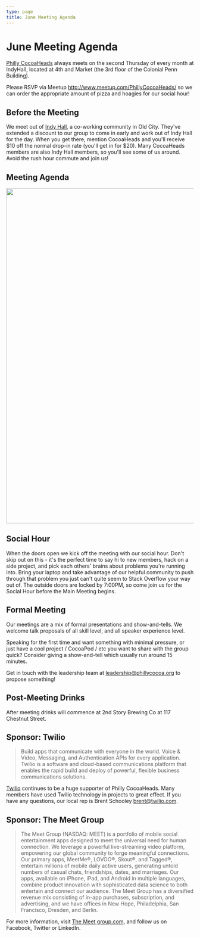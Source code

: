 ```yaml
---
type: page
title: June Meeting Agenda
---
```


# June Meeting Agenda

[Philly CocoaHeads][PC] always meets on the second Thursday of every month at IndyHall, located at 4th and Market (the 3rd floor of the Colonial Penn Building).

[PC]:http://phillycocoa.org
[2nd Story Brewing Co]:http://www.2ndstorybrewing.com

Please RSVP via Meetup <http://www.meetup.com/PhillyCocoaHeads/> so we can order the appropriate amount of pizza and hoagies for our social hour!

## Before the Meeting
We meet out of <a href="https://www.indyhall.org">Indy Hall</a>, a co-working community in Old City. They've extended a discount to our group to come in early and work out of Indy Hall for the day. When you get there, mention CocoaHeads and you'll receive $10 off the normal drop-in rate (you'll get in for $20). Many CocoaHeads members are also Indy Hall members, so you'll see some of us around. Avoid the rush hour commute and join us!

## Meeting Agenda

<p><img src="/images/agenda.png" width="900px"/></p>

## Social Hour
When the doors open we kick off the meeting with our social hour. Don't skip out on this - it's the perfect time to say hi to new members, hack on a side project, and pick each others' brains about problems you're running into. Bring your laptop and take advantage of our helpful community to push through that problem you just can't quite seem to Stack Overflow your way out of. The outside doors are locked by 7:00PM, so come join us for the Social Hour before the Main Meeting begins.

## Formal Meeting

Our meetings are a mix of formal presentations and show-and-tells. We welcome talk proposals of all skill level, and all speaker experience level.

Speaking for the first time and want something with minimal pressure, or just have a cool project / CocoaPod / etc you want to share with the group quick? Consider giving a show-and-tell which usually run around 15 minutes.

Get in touch with the leadership team at <leadership@phillycocoa.org> to propose something!

## Post-Meeting Drinks

After meeting drinks will commence at 2nd Story Brewing Co at 117 Chestnut Street.

## Sponsor: Twilio

> Build apps that communicate with everyone in the world. Voice & Video, Messaging, and Authentication APIs for every application. Twilio is a software and cloud-based communications platform that enables the rapid build and deploy of powerful, flexible business communications solutions.

[Twilio](http://www.twilio.com) continues to be a huge supporter of Philly CocoaHeads. Many members have used Twilio technology in projects to great effect. If you have any questions, our local rep is Brent Schooley <brent@twilio.com>.

## Sponsor: The Meet Group

> The Meet Group (NASDAQ: MEET) is a portfolio of mobile social entertainment apps designed to meet the universal need for human connection. We leverage a powerful live-streaming video platform, empowering our global community to forge meaningful connections. Our primary apps, MeetMe®, LOVOO®, Skout®, and Tagged®, entertain millions of mobile daily active users, generating untold numbers of casual chats, friendships, dates, and marriages. Our apps, available on iPhone, iPad, and Android in multiple languages, combine product innovation with sophisticated data science to both entertain and connect our audience. The Meet Group has a diversified revenue mix consisting of in-app purchases, subscription, and advertising, and we have offices in New Hope, Philadelphia, San Francisco, Dresden, and Berlin. 

For more information, visit [The Meet group.com](https://www.themeetgroup.com), and follow us on Facebook, Twitter or LinkedIn.
